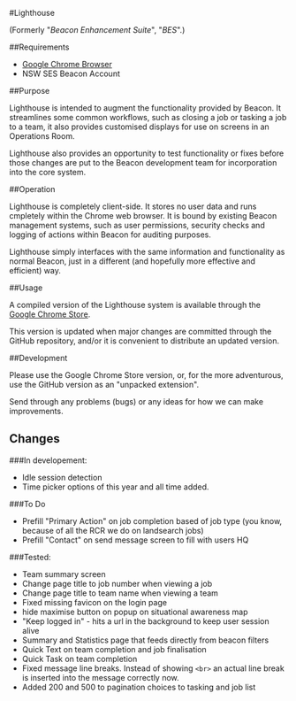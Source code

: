 #Lighthouse

(Formerly "*Beacon Enhancement Suite*", "*BES*".)

##Requirements

- [Google Chrome Browser](https://www.google.com/chrome/browser/desktop/index.html "Download Google Chrome")
- NSW SES Beacon Account

##Purpose

Lighthouse is intended to augment the functionality provided by Beacon. It streamlines some common workflows, such as closing a job or tasking a job to a team, it also provides customised displays for use on screens in an Operations Room.

Lighthouse also provides an opportunity to test functionality or fixes before those changes are put to the Beacon development team for incorporation into the core system.

##Operation

Lighthouse is completely client-side. It stores no user data and runs cmpletely within the Chrome web browser. It is bound by existing Beacon management systems, such as user permissions, security checks and logging of actions within Beacon for auditing purposes.

Lighthouse simply interfaces with the same information and functionality as normal Beacon, just in a different (and hopefully more effective and efficient) way.

##Usage

A compiled version of the Lighthouse system is available through the [Google Chrome Store](https://chrome.google.com/webstore/detail/lighthouse/eheijalihofgiaoeanmnjceefmcpajnb "Lighthouse in the Google Chrome Store").

This version is updated when major changes are committed through the GitHub repository, and/or it is convenient to distribute an updated version.

##Development

Please use the Google Chrome Store version, or, for the more adventurous, use the GitHub version as an "unpacked extension".

Send through any problems (bugs) or any ideas for how we can make improvements.

## Changes

###In developement:

- Idle session detection
- Time picker options of this year and all time added.

###To Do

- Prefill "Primary Action" on job completion based of job type (you know, because of all the RCR we do on landsearch jobs)
- Prefill "Contact" on send message screen to fill with users HQ

###Tested:

- Team summary screen
- Change page title to job number when viewing a job
- Change page title to team name when viewing a team
- Fixed missing favicon on the login page
- hide maximise  button on popup on situational awareness map
- "Keep logged in" - hits a url in the background to keep user session alive
- Summary and Statistics page that feeds directly from beacon filters
- Quick Text on team completion and job finalisation
- Quick Task on team completion
- Fixed message line breaks. Instead of showing `<br>` an actual line break is inserted into the message correctly now.
- Added 200 and 500 to pagination choices to tasking and job list




